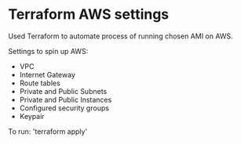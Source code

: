 # Terraform AWS settings

Used Terraform to automate process of running chosen AMI on AWS. 

Settings to spin up AWS:
- VPC
- Internet Gateway 
- Route tables
- Private and Public Subnets
- Private and Public Instances
- Configured security groups 
- Keypair 

To run:
'terraform apply' 
